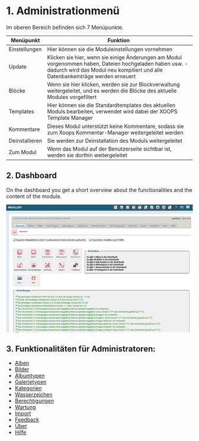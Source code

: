 # 1. Administrationmenü

Im oberen Bereich befinden sich 7 Menüpunkte.

| Menüpunkt | Funktion |
| --- | --- |
| Einstellungen | Hier können sie die Moduleinstellungen vornehmen |
| Update | Klicken sie hier, wenn sie einige Änderungen am Modul vorgenommen haben, Dateien hochgeladen haben usw. - dadurch wird das Modul neu kompiliert und alle Datenbankeinträge werden erneuert |
| Blöcke | Wenn sie hier klicken, werden sie zur Blockverwaltung weitergeleitet, und es werden die Blöcke des aktuelle Modules vorgefiltert |
| Templates | Hier können sie die Standardtemplates des aktuellen Moduls bearbeiten, verwendet wird dabei der XOOPS Template Manager |
| Kommentare | Dieses Modul unterstützt keine Kommentare, sodass sie zum Xoops Kommentar-Manager weitergeleitet werden |
| Deinstallieren | Sie werden zur Deinstallation des Moduls weitergeleitet |
| Zum Modul | Wenn das Modul auf der Benutzerseite sichtbar ist, werden sie dorthin weitergeleitet |

## 2. Dashboard

On the dashboard you get a short overview about the functionalities and the content of the module.

![0dashboard1.png](../../.gitbook/assets/0dashboard.png)

## 3. Funktionalitäten für Administratoren:

* [Alben](albums.md)
* [Bilder](images.md)
* [Albumtypen](albumtypes.md)
* [Galerietypen](gallerytypes.md)
* [Kategorien](categories.md)
* [Wasserzeichen](watermarks.md)
* [Berechtigungen](permissions.md)
* [Wartung](maintenance/)
* [Import]()
* [Feedback]()
* [Über](about.md)
* [Hilfe](help.md)

